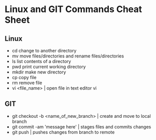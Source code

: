 # Linux and GIT Commands Cheat Sheet

## Linux

- cd change to another directory
- mv move files/directories and rename files/directories
- ls list contents of a directory
- pwd print current working directory
- mkdir make new directory
- cp copy file
- rm remove file
- vi <file_name> | open file in text editor vi

## GIT

- git checkout -b <name_of_new_branch> | create and move to local branch
- git commit -am 'message here' | stages files and commits changes
- git push <remote> <branch> | pushes changes from branch to remote



